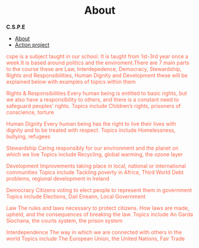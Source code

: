<h1 style="text-align:center;">About</h1>
   <strong>C.S.P.E</strong> 
   <head>
<style>
body { 
    background-image: url('w3css.gif');
    background-repeat: no-repeat;
    background-attachment: fixed;
    background-position: center; 
}
</style>
</head>

<head>
<style>
body {
    background-color: light blue;
}
</style>
</head>

 <ul>
   <li><a class="active" href="https://stjrush.github.io/cspe.github.io/">About</a></li>
   <li><a href="https://lukedoyle03.github.io/cspe.github.io/">Action project</a></li>
 </ul> 

<p style="color:Tomato;">cspe is a subject taught in our school. It is taught from 1st-3rd year once a week.It is based around politics and the enviroment.There are 7 main parts to the course these are Law, Interdepedence, Democracy, Stewardship, Rights and Responsibilities, Human Dignity and Development these will be explained below with examples of topics within them
 
<p style="color:Tomato;">Rights & Responsibilities
Every human being is entitled to basic rights, but we also have a responsibility to others, and there is a constant need to safeguard peoples’ rights.
Topics include Children’s rights, prisoners of conscience, torture
 
<p style="color:Tomato;">Human Dignity
Every human being has the right to live their lives with dignity and to be treated with respect.
Topics include Homelessness, bullying, refugees
 
<p style="color:Tomato;">Stewardship
Caring responsibly for our environment and the planet on which we live
Topics include Recycling, global warming, the ozone layer
 
<p style="color:Tomato;">Development
Improvements taking place in local, national or international communities
Topics include Tackling poverty in Africa, Third World Debt problems, regional development in Ireland
 
<p style="color:Tomato;">Democracy
Citizens voting to elect people to represent them in government
Topics include Elections, Dail Eireann, Local Government
 
<p style="color:Tomato;">Law
The rules and laws necessary to protect citizens. How laws are made, upheld, and the consequences of breaking the law.
Topics include An Garda Siochana, the courts system, the prison system
 
<p style="color:Tomato;">Interdependence
The way in which we are connected with others in the world
Topics include The European Union, the United Nations, Fair Trade
 
